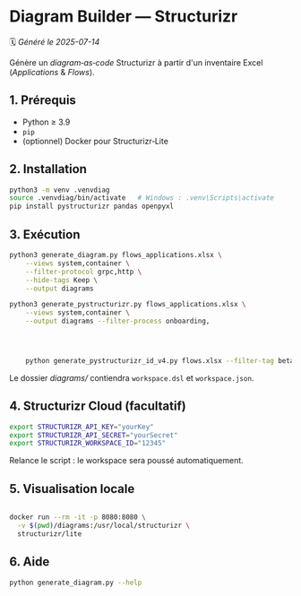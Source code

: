 
# Diagram Builder — Structurizr

🗓️ *Généré le 2025-07-14*

Génère un *diagram‑as‑code* Structurizr à partir d'un inventaire Excel (*Applications* & *Flows*).

## 1. Prérequis

- Python ≥ 3.9  
- `pip`  
- (optionnel) Docker pour Structurizr‑Lite

## 2. Installation

```bash
python3 -m venv .venvdiag
source .venvdiag/bin/activate   # Windows : .venv\Scripts\activate
pip install pystructurizr pandas openpyxl

```

## 3. Exécution

```bash
python3 generate_diagram.py flows_applications.xlsx \
    --views system,container \
    --filter-protocol grpc,http \
    --hide-tags Keep \
    --output diagrams

python3 generate_pystructurizr.py flows_applications.xlsx \
    --views system,container \
    --output diagrams --filter-process onboarding,




    python generate_pystructurizr_id_v4.py flows.xlsx --filter-tag beta,critical

```


Le dossier *diagrams/* contiendra `workspace.dsl` et `workspace.json`.

## 4. Structurizr Cloud (facultatif)

```bash
export STRUCTURIZR_API_KEY="yourKey"
export STRUCTURIZR_API_SECRET="yourSecret"
export STRUCTURIZR_WORKSPACE_ID="12345"
```

Relance le script : le workspace sera poussé automatiquement.

## 5. Visualisation locale

```bash

docker run --rm -it -p 8080:8080 \
  -v $(pwd)/diagrams:/usr/local/structurizr \
  structurizr/lite

```

## 6. Aide

```bash
python generate_diagram.py --help
```




